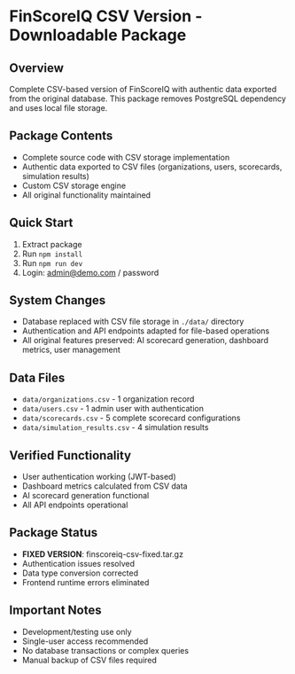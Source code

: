 # FinScoreIQ CSV Version - Downloadable Package

## Overview
Complete CSV-based version of FinScoreIQ with authentic data exported from the original database. This package removes PostgreSQL dependency and uses local file storage.

## Package Contents
- Complete source code with CSV storage implementation
- Authentic data exported to CSV files (organizations, users, scorecards, simulation results)
- Custom CSV storage engine
- All original functionality maintained

## Quick Start
1. Extract package
2. Run `npm install`
3. Run `npm run dev`
4. Login: admin@demo.com / password

## System Changes
- Database replaced with CSV file storage in `./data/` directory
- Authentication and API endpoints adapted for file-based operations
- All original features preserved: AI scorecard generation, dashboard metrics, user management

## Data Files
- `data/organizations.csv` - 1 organization record
- `data/users.csv` - 1 admin user with authentication
- `data/scorecards.csv` - 5 complete scorecard configurations  
- `data/simulation_results.csv` - 4 simulation results

## Verified Functionality
- User authentication working (JWT-based)
- Dashboard metrics calculated from CSV data
- AI scorecard generation functional
- All API endpoints operational

## Package Status
- **FIXED VERSION**: finscoreiq-csv-fixed.tar.gz 
- Authentication issues resolved
- Data type conversion corrected
- Frontend runtime errors eliminated

## Important Notes
- Development/testing use only
- Single-user access recommended
- No database transactions or complex queries
- Manual backup of CSV files required